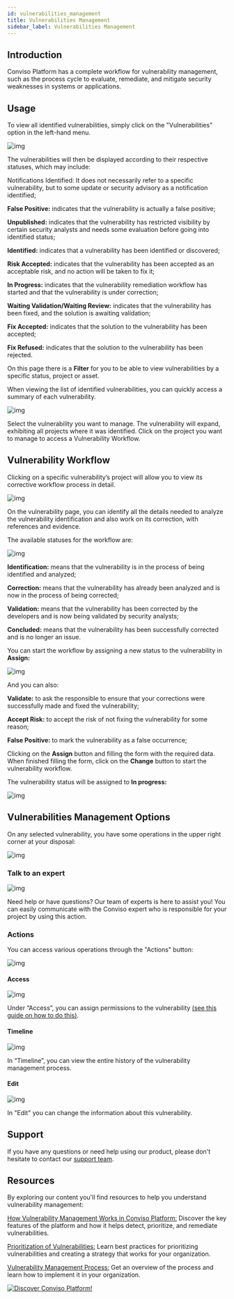 ```yaml
---
id: vulnerabilities_management
title: Vulnerabilities Management
sidebar_label: Vulnerabilities Management
---
```


## Introduction
Conviso Platform has a complete workflow for vulnerability management, such as the process cycle to evaluate, remediate, and mitigate security weaknesses in systems or applications. 

## Usage
To view all identified vulnerabilities, simply click on the "Vulnerabilities" option in the left-hand menu. 

<div style={{textAlign: 'center'}}>

![img](../../static/img/vulnerabilities_01.png)

</div>

The vulnerabilities will then be displayed according to their respective statuses, which may include:

Notifications Identified: It does not necessarily refer to a specific vulnerability, but to some update or security advisory as a notification identified;

**False Positive:** indicates that the vulnerability is actually a false positive;

**Unpublished:** indicates that the vulnerability has restricted visibility by certain security analysts and needs some evaluation before going into identified status;

**Identified:** indicates that a vulnerability has been identified or discovered;

**Risk Accepted:** indicates that the vulnerability has been accepted as an acceptable risk, and no action will be taken to fix it;

**In Progress:** indicates that the vulnerability remediation workflow has started and that the vulnerability is under correction;

**Waiting Validation/Waiting Review:**  indicates that the vulnerability has been fixed, and the solution is awaiting validation;

**Fix Accepted:** indicates that the solution to the vulnerability has been accepted;

**Fix Refused:** indicates that the solution to the vulnerability has been rejected.

On this page there is a **Filter** for you to be able to view vulnerabilities by a specific status, project or asset.

When viewing the list of identified vulnerabilities, you can quickly access a summary of each vulnerability. 

<div style={{textAlign: 'center'}}>

![img](../../static/img/vulnerabilities_management-img2.png)

</div>

Select the vulnerability you want to manage. The vulnerability will expand, exhibiting all projects where it was identified. Click on the project you want to manage to access a Vulnerability Workflow.

## Vulnerability Workflow

Clicking on a specific vulnerability’s project will allow you to view its corrective workflow process in detail.

<div style={{textAlign: 'center'}}>

![img](../../static/img/vulnerabilities_management-img3.png)

</div>

On the vulnerability page, you can identify all the details needed to analyze the vulnerability identification and also work on its correction, with references and evidence.

The available statuses for the workflow are:


<div style={{textAlign: 'center'}}>

![img](../../static/img/vulnerabilities_management-img4.png)

</div>

**Identification:** means that the vulnerability is in the process of being identified and analyzed;

**Correction:** means that the vulnerability has already been analyzed and is now in the process of being corrected;

**Validation:** means that the vulnerability has been corrected by the developers and is now being validated by security analysts;

**Concluded:** means that the vulnerability has been successfully corrected and is no longer an issue.

You can start the workflow by assigning a new status to the vulnerability in **Assign:**

<div style={{textAlign: 'center'}}>

![img](../../static/img/vulnerabilities_management-img5.png)

</div>

And you can also:

**Validate:** to ask the responsible to ensure that your corrections were successfully made and fixed the vulnerability;

**Accept Risk:** to accept the risk of not fixing the vulnerability for some reason;

**False Positive:** to mark the vulnerability as a false occurrence;

Clicking on the **Assign** button and filling the form with the required data. When finished filling the form, click on the **Change** button to start the vulnerability workflow. 

The vulnerability status will be assigned to **In progress:**

<div style={{textAlign: 'center'}}>

![img](../../static/img/vulnerabilities_management-img6.png)

</div>

## Vulnerabilities Management Options

On any selected vulnerability, you have some operations in the upper right corner at your disposal:

<div style={{textAlign: 'center'}}>

![img](../../static/img/vulnerabilities_management-img7.png)

</div>

### Talk to an expert

<div style={{textAlign: 'center'}}>

![img](../../static/img/vulnerabilities_management-img8.png)

</div>

Need help or have questions? Our team of experts is here to assist you! You can easily communicate with the Conviso expert who is responsible for your project by using this action.


### Actions
You can access various operations through the "Actions" button:

<div style={{textAlign: 'center'}}>

![img](../../static/img/vulnerabilities_management-img9.png)

</div>

#### Access

<div style={{textAlign: 'center'}}>

![img](../../static/img/vulnerabilities_management-img10.png)

</div>

Under “Access”, you can assign permissions to the vulnerability [(see this guide on how to do this)](./user_management).

#### Timeline

<div style={{textAlign: 'center'}}>

![img](../../static/img/vulnerabilities_management-img11.png)

</div>

In “Timeline”, you can view the entire history of the vulnerability management process.

#### Edit

<div style={{textAlign: 'center'}}>

![img](../../static/img/vulnerabilities_management-img12.png)

</div>

In "Edit" you can change the information about this vulnerability.

## Support
If you have any questions or need help using our product, please don't hesitate to contact our [support team](mailto:support@convisoappsec.com).

## Resources
By exploring our content you'll find resources to help you understand vulnerability management:

[How Vulnerability Management Works in Conviso Platform:](https://bit.ly/3LBxR0m) Discover the key features of the platform and how it helps detect, prioritize, and remediate vulnerabilities.

[Prioritization of Vulnerabilities:](https://bit.ly/3LBxR0m) Learn best practices for prioritizing vulnerabilities and creating a strategy that works for your organization.

[Vulnerability Management Process:](https://bit.ly/3LgMDIn) Get an overview of the process and learn how to implement it in your organization.

[![Discover Conviso Platform!](https://no-cache.hubspot.com/cta/default/5613826/interactive-125788977029.png)](https://cta-service-cms2.hubspot.com/web-interactives/public/v1/track/redirect?encryptedPayload=AVxigLKtcWzoFbzpyImNNQsXC9S54LjJuklwM39zNd7hvSoR%2FVTX%2FXjNdqdcIIDaZwGiNwYii5hXwRR06puch8xINMyL3EXxTMuSG8Le9if9juV3u%2F%2BX%2FCKsCZN1tLpW39gGnNpiLedq%2BrrfmYxgh8G%2BTcRBEWaKasQ%3D&webInteractiveContentId=125788977029&portalId=5613826)
